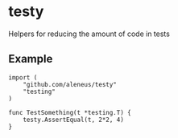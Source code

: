 # testy

Helpers for reducing the amount of code in tests

## Example

```
import (
    "github.com/aleneus/testy"
    "testing"
)

func TestSomething(t *testing.T) {
    testy.AssertEqual(t, 2*2, 4)
}
```
